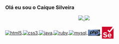 ### Olá eu sou o Caíque Silveira  
<div align="center">
   <a href="https://github.com/caiquesilveira">
   <img height="180em" src="https://github-readme-stats.vercel.app/api?username=caiquesilveira&show_icons=true&theme=dracula&include_all_commits=true&count_private=true"/>
   <img height="180em" src="https://github-readme-stats.vercel.app/api/top-langs/?username=caiquesilveira&layout=compact&langs_count=7&theme=dracula"/>
</div>
<div style="display: inline_block"><br>
   <i class="devicon-selenium-original"></i>
   <img align="center" alt="html5" height="40" width="40"src="https://cdn.jsdelivr.net/gh/devicons/devicon/icons/html5/html5-original.svg" />
   <img align="center" alt="css3" height="40" width="40" src="https://cdn.jsdelivr.net/gh/devicons/devicon/icons/css3/css3-original.svg" />
   <img align="center" alt="java" height="40" width="40" src="https://cdn.jsdelivr.net/gh/devicons/devicon/icons/java/java-original-wordmark.svg">
   <img align="center" alt="ruby" height="40" width="40"src="https://cdn.jsdelivr.net/gh/devicons/devicon/icons/ruby/ruby-plain-wordmark.svg" />
   <img align="center" alt="mysql" height="40" width="40" 
      src="https://cdn.jsdelivr.net/gh/devicons/devicon/icons/mysql/mysql-original-wordmark.svg" />
   <img align="center" alt="selenium" height="40" width="40"
      src="https://raw.githubusercontent.com/devicons/devicon/master/icons/php/php-original.svg">
   <img align="center" alt="selenium" height="40" width="40"
      src="https://raw.githubusercontent.com/devicons/devicon/master/icons/selenium/selenium-original.svg">
      
</div>
